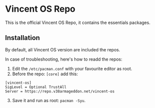 # Vincent OS Repo
This is the official Vincent OS Repo, it contains the essentials packages.

## Installation
By default, all Vincent OS version are included the repos.

In case of troubleshooting, here's how to readd the repos:
1. Edit the ``/etc/pacman.conf`` with your favourite editor as root.
2. Before the repo: ``[core]`` add this:
```
[vincent-os]
SigLevel = Optional TrustAll
Server = https://repo.v38armageddon.net/vincent-os
```
3. Save it and run as root: ``pacman -Syu``.
